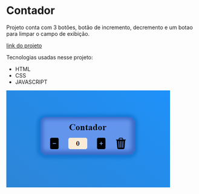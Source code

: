 # Contador
 Projeto conta com 3 botões, botão de incremento, decremento e um botao para limpar o campo de exibição.

 [link do projeto](https://contador-nine-phi.vercel.app/)

 Tecnologias usadas nesse projeto:
- HTML
- CSS
- JAVASCRIPT

![projeto contador](contador.png)